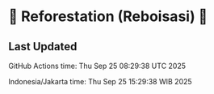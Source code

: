 
# 🌳 Reforestation (Reboisasi) 🌲

## Last Updated

GitHub Actions time: Thu Sep 25 08:29:38 UTC 2025

Indonesia/Jakarta time: Thu Sep 25 15:29:38 WIB 2025
